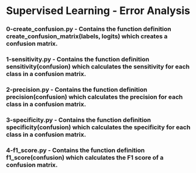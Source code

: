 # Supervised Learning - Error Analysis

### 0-create_confusion.py - Contains the function definition create_confusion_matrix(labels, logits) which creates a confusion matrix.

### 1-sensitivity.py - Contains the function definition sensitivity(confusion) which calculates the sensitivity for each class in a confusion matrix.

### 2-precision.py - Contains the function definition precision(confusion) which calculates the precision for each class in a confusion matrix.

### 3-specificity.py - Contains the function definition specificity(confusion) which calculates the specificity for each class in a confusion matrix.

### 4-f1_score.py - Contains the function definition f1_score(confusion) which calculates the F1 score of a confusion matrix.

